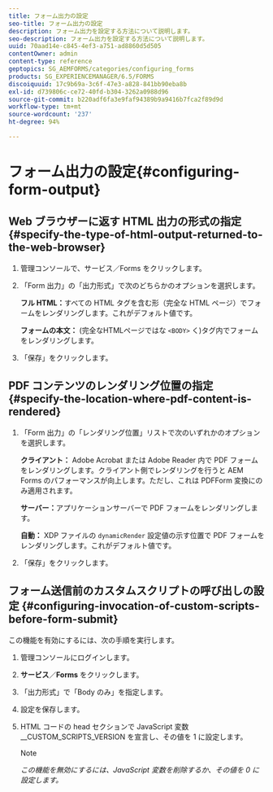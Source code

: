 ```yaml
---
title: フォーム出力の設定
seo-title: フォーム出力の設定
description: フォーム出力を設定する方法について説明します。
seo-description: フォーム出力を設定する方法について説明します。
uuid: 70aad14e-c845-4ef3-a751-ad8860d5d505
contentOwner: admin
content-type: reference
geptopics: SG_AEMFORMS/categories/configuring_forms
products: SG_EXPERIENCEMANAGER/6.5/FORMS
discoiquuid: 17c9b69a-3c6f-47e3-a828-841bb90eba8b
exl-id: d739806c-ce72-40fd-b304-3262a0988d96
source-git-commit: b220adf6fa3e9faf94389b9a9416b7fca2f89d9d
workflow-type: tm+mt
source-wordcount: '237'
ht-degree: 94%

---
```


# フォーム出力の設定{#configuring-form-output}

## Web ブラウザーに返す HTML 出力の形式の指定 {#specify-the-type-of-html-output-returned-to-the-web-browser}

1. 管理コンソールで、サービス／Forms をクリックします。
1. 「Form 出力」の「出力形式」で次のどちらかのオプションを選択します。

   **フル HTML：**&#x200B;すべての HTML タグを含む形（完全な HTML ページ）でフォームをレンダリングします。これがデフォルト値です。

   **フォームの本文：** (完全なHTMLページではな `<BODY>` く)タグ内でフォームをレンダリングします。

1. 「保存」をクリックします。

## PDF コンテンツのレンダリング位置の指定  {#specify-the-location-where-pdf-content-is-rendered}

1. 「Form 出力」の「レンダリング位置」リストで次のいずれかのオプションを選択します。

   **クライアント：** Adobe Acrobat または Adobe Reader 内で PDF フォームをレンダリングします。クライアント側でレンダリングを行うと AEM Forms のパフォーマンスが向上します。ただし、これは PDFForm 変換にのみ適用されます。

   **サーバー：**&#x200B;アプリケーションサーバーで PDF フォームをレンダリングします。

   **自動：** XDP ファイルの `dynamicRender` 設定値の示す位置で PDF フォームをレンダリングします。これがデフォルト値です。

1. 「保存」をクリックします。

## フォーム送信前のカスタムスクリプトの呼び出しの設定  {#configuring-invocation-of-custom-scripts-before-form-submit}

この機能を有効にするには、次の手順を実行します。

1. 管理コンソールにログインします。
1. **サービス**／**Forms** をクリックします。
1. 「出力形式」で「Body のみ」を指定します。
1. 設定を保存します。
1. HTML コードの head セクションで JavaScript 変数 __CUSTOM_SCRIPTS_VERSION を宣言し、その値を 1 に設定します。

   >[!NOTE]
   >
   >*この機能を無効にするには、JavaScript 変数を削除するか、その値を 0 に設定します。*
